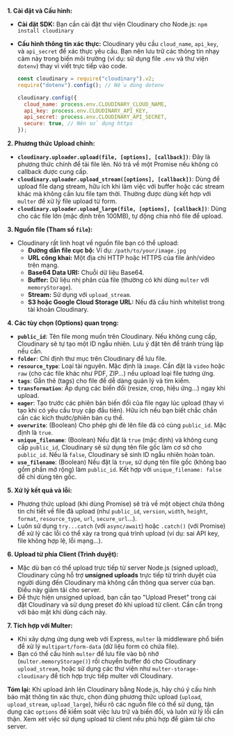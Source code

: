 **1. Cài đặt và Cấu hình:**

- **Cài đặt SDK:** Bạn cần cài đặt thư viện Cloudinary cho Node.js: `npm install cloudinary`
- **Cấu hình thông tin xác thực:** Cloudinary yêu cầu `cloud_name`, `api_key`, và `api_secret` để xác thực yêu cầu. Bạn nên lưu trữ các thông tin nhạy cảm này trong biến môi trường (ví dụ: sử dụng file `.env` và thư viện `dotenv`) thay vì viết trực tiếp vào code.

  ```javascript
  const cloudinary = require("cloudinary").v2;
  require("dotenv").config(); // Nếu dùng dotenv

  cloudinary.config({
    cloud_name: process.env.CLOUDINARY_CLOUD_NAME,
    api_key: process.env.CLOUDINARY_API_KEY,
    api_secret: process.env.CLOUDINARY_API_SECRET,
    secure: true, // Nên sử dụng https
  });
  ```

**2. Phương thức Upload chính:**

- **`cloudinary.uploader.upload(file, [options], [callback])`**: Đây là phương thức chính để tải file lên. Nó trả về một Promise nếu không có callback được cung cấp.
- **`cloudinary.uploader.upload_stream([options], [callback])`**: Dùng để upload file dạng stream, hữu ích khi làm việc với buffer hoặc các stream khác mà không cần lưu file tạm thời. Thường được dùng kết hợp với `multer` để xử lý file upload từ form.
- **`cloudinary.uploader.upload_large(file, [options], [callback])`**: Dùng cho các file lớn (mặc định trên 100MB), tự động chia nhỏ file để upload.

**3. Nguồn file (Tham số `file`):**

- Cloudinary rất linh hoạt về nguồn file bạn có thể upload:
  - **Đường dẫn file cục bộ:** Ví dụ: `/path/to/your/image.jpg`
  - **URL công khai:** Một địa chỉ HTTP hoặc HTTPS của file ảnh/video trên mạng.
  - **Base64 Data URI:** Chuỗi dữ liệu Base64.
  - **Buffer:** Dữ liệu nhị phân của file (thường có khi dùng `multer` với `memoryStorage`).
  - **Stream:** Sử dụng với `upload_stream`.
  - **S3 hoặc Google Cloud Storage URL:** Nếu đã cấu hình whitelist trong tài khoản Cloudinary.

**4. Các tùy chọn (Options) quan trọng:**

- **`public_id`**: Tên file mong muốn trên Cloudinary. Nếu không cung cấp, Cloudinary sẽ tự tạo một ID ngẫu nhiên. Lưu ý đặt tên để tránh trùng lặp nếu cần.
- **`folder`**: Chỉ định thư mục trên Cloudinary để lưu file.
- **`resource_type`**: Loại tài nguyên. Mặc định là `image`. Cần đặt là `video` hoặc `raw` (cho các file khác như PDF, ZIP...) nếu upload loại file tương ứng.
- **`tags`**: Gắn thẻ (tags) cho file để dễ dàng quản lý và tìm kiếm.
- **`transformation`**: Áp dụng các biến đổi (resize, crop, hiệu ứng...) ngay khi upload.
- **`eager`**: Tạo trước các phiên bản biến đổi của file ngay lúc upload (thay vì tạo khi có yêu cầu truy cập đầu tiên). Hữu ích nếu bạn biết chắc chắn cần các kích thước/phiên bản cụ thể.
- **`overwrite`**: (Boolean) Cho phép ghi đè lên file đã có cùng `public_id`. Mặc định là `true`.
- **`unique_filename`**: (Boolean) Nếu đặt là `true` (mặc định) và không cung cấp `public_id`, Cloudinary sẽ sử dụng tên file gốc làm cơ sở cho `public_id`. Nếu là `false`, Cloudinary sẽ sinh ID ngẫu nhiên hoàn toàn.
- **`use_filename`**: (Boolean) Nếu đặt là `true`, sử dụng tên file gốc (không bao gồm phần mở rộng) làm `public_id`. Kết hợp với `unique_filename: false` để chỉ dùng tên gốc.

**5. Xử lý kết quả và lỗi:**

- Phương thức upload (khi dùng Promise) sẽ trả về một object chứa thông tin chi tiết về file đã upload (như `public_id`, `version`, `width`, `height`, `format`, `resource_type`, `url`, `secure_url`...).
- Luôn sử dụng `try...catch` (với `async/await`) hoặc `.catch()` (với Promise) để xử lý các lỗi có thể xảy ra trong quá trình upload (ví dụ: sai API key, file không hợp lệ, lỗi mạng...).

**6. Upload từ phía Client (Trình duyệt):**

- Mặc dù bạn có thể upload trực tiếp từ server Node.js (signed upload), Cloudinary cũng hỗ trợ **unsigned uploads** trực tiếp từ trình duyệt của người dùng đến Cloudinary mà không cần thông qua server của bạn. Điều này giảm tải cho server.
- Để thực hiện unsigned upload, bạn cần tạo "Upload Preset" trong cài đặt Cloudinary và sử dụng preset đó khi upload từ client. Cần cẩn trọng với bảo mật khi dùng cách này.

**7. Tích hợp với Multer:**

- Khi xây dựng ứng dụng web với Express, `multer` là middleware phổ biến để xử lý `multipart/form-data` (dữ liệu form có chứa file).
- Bạn có thể cấu hình `multer` để lưu file vào bộ nhớ (`multer.memoryStorage()`) rồi chuyển buffer đó cho Cloudinary `upload_stream`, hoặc sử dụng các thư viện như `multer-storage-cloudinary` để tích hợp trực tiếp multer với Cloudinary.

**Tóm lại:** Khi upload ảnh lên Cloudinary bằng Node.js, hãy chú ý cấu hình bảo mật thông tin xác thực, chọn đúng phương thức upload (`upload`, `upload_stream`, `upload_large`), hiểu rõ các nguồn file có thể sử dụng, tận dụng các `options` để kiểm soát việc lưu trữ và biến đổi, và luôn xử lý lỗi cẩn thận. Xem xét việc sử dụng upload từ client nếu phù hợp để giảm tải cho server.
